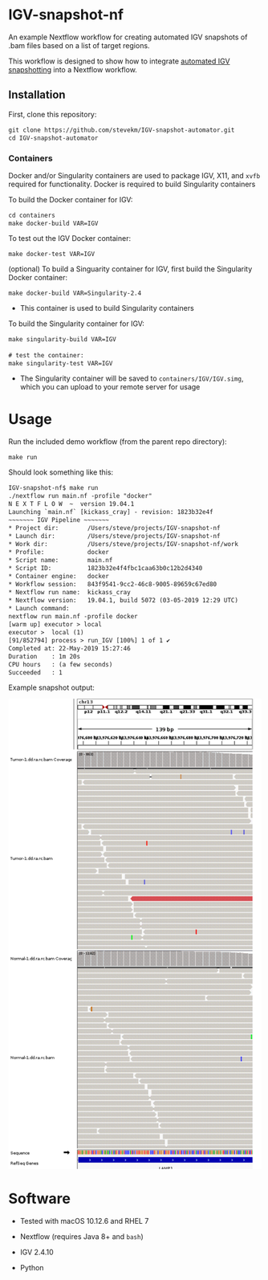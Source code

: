 # IGV-snapshot-nf

An example Nextflow workflow for creating automated IGV snapshots of .bam files based on a list of target regions.

This workflow is designed to show how to integrate [automated IGV snapshotting](https://github.com/stevekm/IGV-snapshot-automator) into a Nextflow workflow.

## Installation

First, clone this repository:

```
git clone https://github.com/stevekm/IGV-snapshot-automator.git
cd IGV-snapshot-automator
```

### Containers

Docker and/or Singularity containers are used to package IGV, X11, and `xvfb` required for functionality. Docker is required to build Singularity containers

To build the Docker container for IGV:

```
cd containers
make docker-build VAR=IGV
```

To test out the IGV Docker container:

```
make docker-test VAR=IGV
```

(optional) To build a Singuarity container for IGV, first build the Singularity Docker container:

```
make docker-build VAR=Singularity-2.4
```

- This container is used to build Singularity containers

To build the Singularity container for IGV:

```
make singularity-build VAR=IGV

# test the container:
make singularity-test VAR=IGV
```

- The Singularity container will be saved to `containers/IGV/IGV.simg`, which you can upload to your remote server for usage

# Usage

Run the included demo workflow (from the parent repo directory):

```
make run
```

Should look something like this:

```
IGV-snapshot-nf$ make run
./nextflow run main.nf -profile "docker"
N E X T F L O W  ~  version 19.04.1
Launching `main.nf` [kickass_cray] - revision: 1823b32e4f
~~~~~~~ IGV Pipeline ~~~~~~~
* Project dir:        /Users/steve/projects/IGV-snapshot-nf
* Launch dir:         /Users/steve/projects/IGV-snapshot-nf
* Work dir:           /Users/steve/projects/IGV-snapshot-nf/work
* Profile:            docker
* Script name:        main.nf
* Script ID:          1823b32e4f4fbc1caa63b0c12b2d4340
* Container engine:   docker
* Workflow session:   843f9541-9cc2-46c8-9005-89659c67ed80
* Nextflow run name:  kickass_cray
* Nextflow version:   19.04.1, build 5072 (03-05-2019 12:29 UTC)
* Launch command:
nextflow run main.nf -profile docker
[warm up] executor > local
executor >  local (1)
[91/852794] process > run_IGV [100%] 1 of 1 ✔
Completed at: 22-May-2019 15:27:46
Duration    : 1m 20s
CPU hours   : (a few seconds)
Succeeded   : 1
```

Example snapshot output:

![](https://raw.githubusercontent.com/stevekm/IGV-snapshot-nf/output/output/snapshots/chr13_113976596_113976736.png)

# Software

- Tested with macOS 10.12.6 and RHEL 7

- Nextflow (requires Java 8+ and `bash`)

- IGV 2.4.10

- Python
